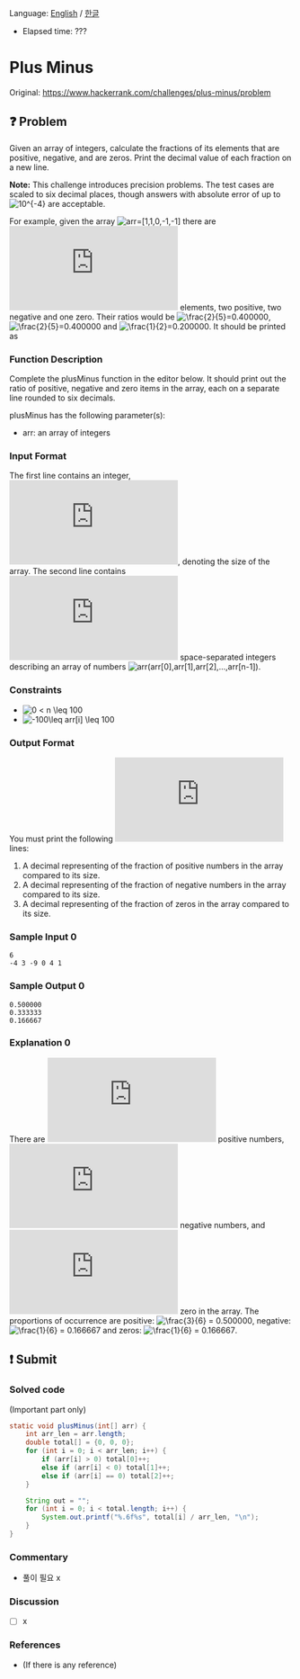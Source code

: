 Language: [English](./README.md) / [한글](./README_ko.md)
- Elapsed time: ???

# Plus Minus
Original: https://www.hackerrank.com/challenges/plus-minus/problem

## :question: Problem
Given an array of integers, calculate the fractions of its elements that are positive, negative, and are zeros. Print the decimal value of each fraction on a new line.

__Note:__ This challenge introduces precision problems. The test cases are scaled to six decimal places, though answers with absolute error of up to ![$10^{-4}$](https://latex.codecogs.com/svg.latex?10^{-4}) are acceptable.

For example, given the array ![$arr=[1,1,0,-1,-1]$](https://latex.codecogs.com/svg.latex?arr=[1,1,0,-1,-1]) there are ![$5$](https://latex.codecogs.com/svg.latex?5) elements, two positive, two negative and one zero. Their ratios would be ![$\frac{2}{5}=0.400000$](https://latex.codecogs.com/svg.latex?\frac{2}{5}=0.400000), ![$\frac{2}{5}=0.400000$](https://latex.codecogs.com/svg.latex?\frac{2}{5}=0.400000) and ![$\frac{1}{2}=0.200000$](https://latex.codecogs.com/svg.latex?\frac{1}{2}=0.200000). It should be printed as

### Function Description
Complete the plusMinus function in the editor below. It should print out the ratio of positive, negative and zero items in the array, each on a separate line rounded to six decimals.

plusMinus has the following parameter(s):

- arr: an array of integers

### Input Format
The first line contains an integer, ![$n$](https://latex.codecogs.com/svg.latex?n), denoting the size of the array.
The second line contains ![$n$](https://latex.codecogs.com/svg.latex?n) space-separated integers describing an array of numbers ![$arr(arr[0],arr[1],arr[2],...,arr[n-1])$](https://latex.codecogs.com/svg.latex?arr(arr[0],arr[1],arr[2],...,arr[n-1])).

### Constraints
- ![$0 < n \leq 100$](https://latex.codecogs.com/svg.latex?0%20%3C%20n%20\leq%20100)
- ![$-100\leq arr[i] \leq 100$](https://latex.codecogs.com/svg.latex?-100\leq%20arr[i]%20\leq%20100)

### Output Format
You must print the following ![$3$](https://latex.codecogs.com/svg.latex?3) lines:

1. A decimal representing of the fraction of positive numbers in the array compared to its size.
2. A decimal representing of the fraction of negative numbers in the array compared to its size.
3. A decimal representing of the fraction of zeros in the array compared to its size.

### Sample Input 0
```
6
-4 3 -9 0 4 1         
```

### Sample Output 0
```
0.500000
0.333333
0.166667
```

### Explanation 0
There are ![$3$](https://latex.codecogs.com/svg.latex?3) positive numbers, ![$2$](https://latex.codecogs.com/svg.latex?2) negative numbers, and ![$1$](https://latex.codecogs.com/svg.latex?1) zero in the array.
The proportions of occurrence are positive: ![$\frac{3}{6} = 0.500000$](https://latex.codecogs.com/svg.latex?\frac{3}{6}%20=%200.500000), negative: ![$\frac{1}{6} = 0.166667$](https://latex.codecogs.com/svg.latex?\frac{2}{6}%20=%200.333333) and zeros: ![$\frac{1}{6} = 0.166667$](https://latex.codecogs.com/svg.latex?\frac{1}{6}%20=%200.166667).

## :exclamation: Submit
### Solved code
(Important part only)
``` java
static void plusMinus(int[] arr) {
    int arr_len = arr.length;
    double total[] = {0, 0, 0};
    for (int i = 0; i < arr_len; i++) {
        if (arr[i] > 0) total[0]++;
        else if (arr[i] < 0) total[1]++;
        else if (arr[i] == 0) total[2]++;
    }

    String out = "";
    for (int i = 0; i < total.length; i++) {
        System.out.printf("%.6f%s", total[i] / arr_len, "\n");
    }
}
```

### Commentary
- 풀이 필요 x

### Discussion
- [ ] x

### References
- (If there is any reference)